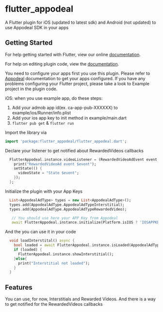 # flutter_appodeal

A Flutter plugin for iOS (updated to latest sdk) and Android (not updated) to use Appodeal SDK in your apps

## Getting Started

For help getting started with Flutter, view our online
[documentation](https://flutter.io/).

For help on editing plugin code, view the [documentation](https://flutter.io/platform-plugins/#edit-code).

You need to configure your apps first you use this plugin. Please refer to [Appodeal](https://www.appodeal.com/) documentation to get your apps configured.
If you have any problems configuring your Flutter project, please take a look to Example project in the plugin code.

iOS: when you use example app, do these steps:
1. Add your admob app id(ex. ca-app-pub-XXXXXX) to example/ios/Runner/info.plist 
2. Add your ios app key to init method in example/main.dart
3. `flutter pub get` & `flutter run`

Import the library via
``` dart
import 'package:flutter_appodeal/flutter_appodeal.dart';
```

Declare your listener to get notified about RewardedVideos callbacks
``` dart
  FlutterAppodeal.instance.videoListener = (RewardedVideoAdEvent event, {String rewardType, int rewardAmount}) {
    print("RewardedVideoAd event $event");
    setState(() {
      videoState = "State $event";
    });
  };
```

Initialize the plugin with your App Keys
``` dart
  List<AppodealAdType> types = new List<AppodealAdType>();
  types.add(AppodealAdType.AppodealAdTypeInterstitial);
  types.add(AppodealAdType.AppodealAdTypeRewardedVideo);

   // You should use here your APP Key from Appodeal
   await FlutterAppodeal.instance.initialize(Platform.isIOS ? 'IOSAPPKEY' : 'ANDROIDAPPKEY', types);
```

And the you can use it in your code
``` dart
  void loadInterstital() async {
    bool loaded = await FlutterAppodeal.instance.isLoaded(AppodealAdType.AppodealAdTypeInterstitial);
    if (loaded) {
      FlutterAppodeal.instance.showInterstitial();
    }else{
      print("Interstitial not loaded");
    }
  }
```

## Features

You can use, for now, Interstitials and Rewarded Videos. And there is a way to get notified for the RewardedVideos callbacks
